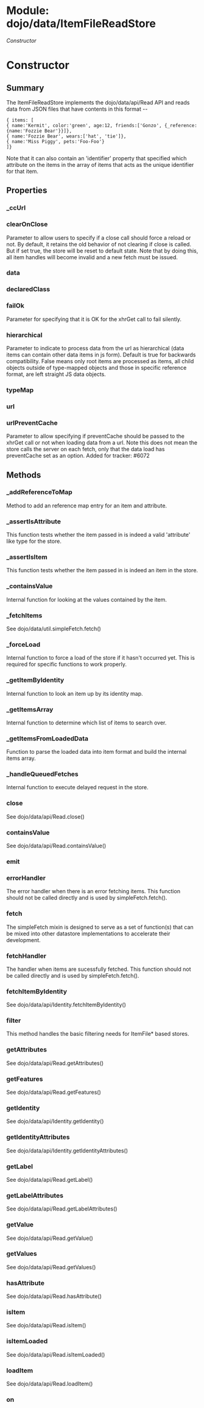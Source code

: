 # Module: dojo/data/ItemFileReadStore

*Constructor*

# Constructor

## Summary

The ItemFileReadStore implements the dojo/data/api/Read API and reads
data from JSON files that have contents in this format --

    { items: [
    { name:'Kermit', color:'green', age:12, friends:['Gonzo', {_reference:{name:'Fozzie Bear'}}]},
    { name:'Fozzie Bear', wears:['hat', 'tie']},
    { name:'Miss Piggy', pets:'Foo-Foo'}
    ]}

Note that it can also contain an 'identifier' property that specified which attribute on the items
in the array of items that acts as the unique identifier for that item.
## Properties

### _ccUrl


### clearOnClose
Parameter to allow users to specify if a close call should force a reload or not.
By default, it retains the old behavior of not clearing if close is called.  But
if set true, the store will be reset to default state.  Note that by doing this,
all item handles will become invalid and a new fetch must be issued.

### data


### declaredClass


### failOk
Parameter for specifying that it is OK for the xhrGet call to fail silently.

### hierarchical
Parameter to indicate to process data from the url as hierarchical
(data items can contain other data items in js form).  Default is true
for backwards compatibility.  False means only root items are processed
as items, all child objects outside of type-mapped objects and those in
specific reference format, are left straight JS data objects.

### typeMap


### url


### urlPreventCache
Parameter to allow specifying if preventCache should be passed to the xhrGet call or not when loading data from a url.
Note this does not mean the store calls the server on each fetch, only that the data load has preventCache set as an option.
Added for tracker: #6072

## Methods

### _addReferenceToMap
Method to add an reference map entry for an item and attribute.

### _assertIsAttribute
This function tests whether the item passed in is indeed a valid 'attribute' like type for the store.

### _assertIsItem
This function tests whether the item passed in is indeed an item in the store.

### _containsValue
Internal function for looking at the values contained by the item.

### _fetchItems
See dojo/data/util.simpleFetch.fetch()

### _forceLoad
Internal function to force a load of the store if it hasn't occurred yet.  This is required
for specific functions to work properly.

### _getItemByIdentity
Internal function to look an item up by its identity map.

### _getItemsArray
Internal function to determine which list of items to search over.

### _getItemsFromLoadedData
Function to parse the loaded data into item format and build the internal items array.

### _handleQueuedFetches
Internal function to execute delayed request in the store.

### close
See dojo/data/api/Read.close()

### containsValue
See dojo/data/api/Read.containsValue()

### emit


### errorHandler
The error handler when there is an error fetching items.  This function should not be called
directly and is used by simpleFetch.fetch().

### fetch
The simpleFetch mixin is designed to serve as a set of function(s) that can
be mixed into other datastore implementations to accelerate their development.

### fetchHandler
The handler when items are sucessfully fetched.  This function should not be called directly
and is used by simpleFetch.fetch().

### fetchItemByIdentity
See dojo/data/api/Identity.fetchItemByIdentity()

### filter
This method handles the basic filtering needs for ItemFile* based stores.

### getAttributes
See dojo/data/api/Read.getAttributes()

### getFeatures
See dojo/data/api/Read.getFeatures()

### getIdentity
See dojo/data/api/Identity.getIdentity()

### getIdentityAttributes
See dojo/data/api/Identity.getIdentityAttributes()

### getLabel
See dojo/data/api/Read.getLabel()

### getLabelAttributes
See dojo/data/api/Read.getLabelAttributes()

### getValue
See dojo/data/api/Read.getValue()

### getValues
See dojo/data/api/Read.getValues()

### hasAttribute
See dojo/data/api/Read.hasAttribute()

### isItem
See dojo/data/api/Read.isItem()

### isItemLoaded
See dojo/data/api/Read.isItemLoaded()

### loadItem
See dojo/data/api/Read.loadItem()

### on



